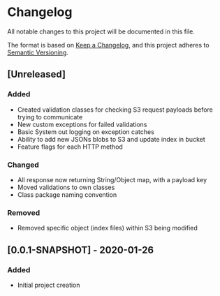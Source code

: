 # Changelog
All notable changes to this project will be documented in this file.

The format is based on [Keep a Changelog](https://keepachangelog.com/en/1.0.0/),
and this project adheres to [Semantic Versioning](https://semver.org/spec/v2.0.0.html).

## [Unreleased]
### Added
- Created validation classes for checking S3 request payloads before trying to communicate
- New custom exceptions for failed validations
- Basic System out logging on exception catches
- Ability to add new JSONs blobs to S3 and update index in bucket
- Feature flags for each HTTP method

### Changed
- All response now returning String/Object map, with a payload key
- Moved validations to own classes
- Class package naming convention

### Removed
- Removed specific object (index files) within S3 being modified

## [0.0.1-SNAPSHOT] - 2020-01-26
### Added
- Initial project creation
